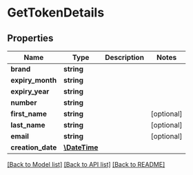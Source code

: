 # GetTokenDetails

## Properties
Name | Type | Description | Notes
------------ | ------------- | ------------- | -------------
**brand** | **string** |  | 
**expiry_month** | **string** |  | 
**expiry_year** | **string** |  | 
**number** | **string** |  | 
**first_name** | **string** |  | [optional] 
**last_name** | **string** |  | [optional] 
**email** | **string** |  | [optional] 
**creation_date** | [**\DateTime**](\DateTime.md) |  | 

[[Back to Model list]](../README.md#documentation-for-models) [[Back to API list]](../README.md#documentation-for-api-endpoints) [[Back to README]](../README.md)


